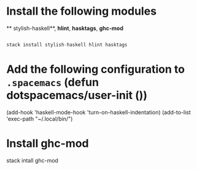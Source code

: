# Install the following modules
** stylish-haskell**, **hlint**, **hasktags**, **ghc-mod**

```haskell

stack install stylish-haskell hlint hasktags

```

# Add the following configuration to `.spacemacs` (defun dotspacemacs/user-init ())

(add-hook 'haskell-mode-hook 'turn-on-haskell-indentation)
(add-to-list 'exec-path "~/.local/bin/")

# Install ghc-mod #

stack intall ghc-mod


